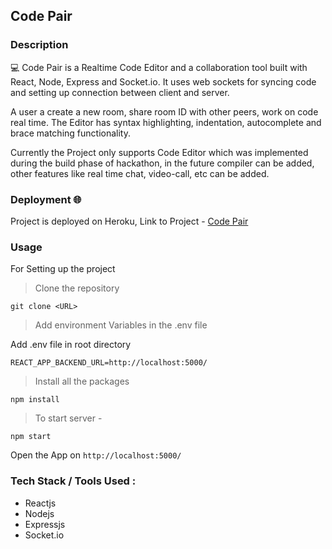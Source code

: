 ## Code Pair 

### Description 

💻 Code Pair is a Realtime Code Editor and a collaboration tool built with React, Node, Express and Socket.io. It uses web sockets for syncing code and setting up connection between client and server. 

A user a create a new room, share room ID with other peers, work on code real time. The Editor has syntax highlighting, indentation, autocomplete and brace matching functionality. 

Currently the Project only supports Code Editor which was implemented during the build phase of hackathon, in the future compiler can be added, other features like real time chat, video-call, etc can be added. 


### Deployment 🌐

Project is deployed on Heroku, Link to Project - <a href="https://realtime-codepair.herokuapp.com/">Code Pair</a>

### Usage 

For Setting up the project 

>  Clone the repository 

  `git clone <URL>`
  
>  Add environment Variables in the .env file 

Add .env file in root directory 

```
REACT_APP_BACKEND_URL=http://localhost:5000/
```

> Install all the packages 

```
npm install 
```

> To start server - 

``` 
npm start
```

Open the App on `http://localhost:5000/`
 
### Tech Stack / Tools Used : 
 
- Reactjs 
- Nodejs 
- Expressjs 
- Socket.io 
